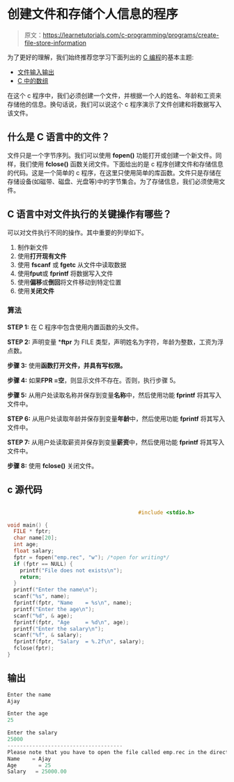 # 创建文件和存储个人信息的程序

> 原文：<https://learnetutorials.com/c-programming/programs/create-file-store-information>

为了更好的理解，我们始终推荐您学习下面列出的 [C 编程](../ "C programming")的基本主题:

*   [文件输入输出](../../c-programming/file-handling)
*   [C 中的数组](../../c-programming/array)

在这个 c 程序中，我们必须创建一个文件，并根据一个人的姓名、年龄和工资来存储他的信息。换句话说，我们可以说这个 c 程序演示了文件创建和将数据写入该文件。

## 什么是 C 语言中的文件？

文件只是一个字节序列。我们可以使用 **fopen()** 功能打开或创建一个新文件。同样，我们使用 **fclose()** 函数关闭文件。下面给出的是 c 程序创建文件和存储信息的代码。这是一个简单的 c 程序，在这里只使用简单的库函数。文件只是存储在存储设备(如磁带、磁盘、光盘等)中的字节集合。为了存储信息，我们必须使用文件。

## C 语言中对文件执行的关键操作有哪些？

可以对文件执行不同的操作。其中重要的列举如下。

1.  制作新文件
2.  使用**打开现有文件**
3.  使用 **fscanf** 或 **fgetc** 从文件中读取数据
4.  使用**fput**或 **fprintf** 将数据写入文件
5.  使用**偏移**或**倒回**将文件移动到特定位置
6.  使用**关闭文件**

### 算法

**STEP 1:** 在 C 程序中包含使用内置函数的头文件。

**STEP 2:** 声明变量 ***ftpr** 为 FILE 类型，声明姓名为字符，年龄为整数，工资为浮点数。

**步骤 3:** 使用**函数打开文件，并具有写权限。**

**步骤 4:** 如果**FPR =空**，则显示文件不存在。否则，执行步骤 5。

**步骤 5:** 从用户处读取名称并保存到变量**名称**中，然后使用功能 **fprintf** 将其写入文件中。

**STEP 6:** 从用户处读取年龄并保存到变量**年龄**中，然后使用功能 **fprintf** 将其写入文件中。

**STEP 7:** 从用户处读取薪资并保存到变量**薪资**中，然后使用功能 **fprintf** 将其写入文件中。

**步骤 8:** 使用 **fclose()** 关闭文件。

## c 源代码

```c

                                          #include <stdio.h>

void main() {
  FILE * fptr;
  char name[20];
  int age;
  float salary;
  fptr = fopen("emp.rec", "w"); /*open for writing*/
  if (fptr == NULL) {
    printf("File does not exists\n");
    return;
  }
  printf("Enter the name\n");
  scanf("%s", name);
  fprintf(fptr, "Name    = %s\n", name);
  printf("Enter the age\n");
  scanf("%d", & age);
  fprintf(fptr, "Age     = %d\n", age);
  printf("Enter the salary\n");
  scanf("%f", & salary);
  fprintf(fptr, "Salary  = %.2f\n", salary);
  fclose(fptr);
}

```

## 输出

```c
Enter the name
Ajay

Enter the age
25

Enter the salary
25000
-------------------------------------
Please note that you have to open the file called emp.rec in the directory
Name    = Ajay
Age       = 25
Salary   = 25000.00
```